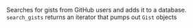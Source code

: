 Searches for gists from GitHub users and adds it to a database. `search_gists` returns an iterator that pumps out `Gist` objects
